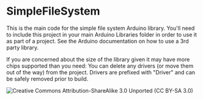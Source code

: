 SimpleFileSystem
================

This is the main code for the simple file system Arduino library.  You'll need to include this project in your main Arduino Libraries folder in order to use it as part of a project.  See the Arduino documentation on how to use a 3rd party library.

If you are concerned about the size of the library given it may have more chips supported than you need:  You can delete any drivers (or move them out of the way) from the project. Drivers are prefixed with "Driver" and can be safely removed prior to build.


![Creative Commons Attribution-ShareAlike 3.0 Unported (CC BY-SA 3.0)](https://raw.github.com/mcrosson/arduino_simple_file_system/master/cc-by-sa.png)
